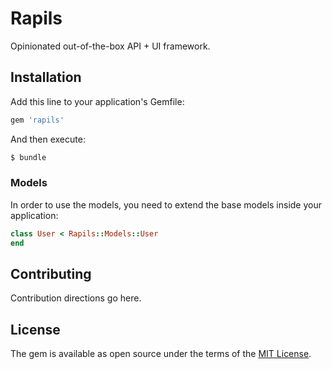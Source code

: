 # Rapils

Opinionated out-of-the-box API + UI framework.



## Installation

Add this line to your application's Gemfile:

```ruby
gem 'rapils'
```

And then execute:
```bash
$ bundle
```

### Models

In order to use the models, you need to extend the base models inside your application:

```ruby
class User < Rapils::Models::User
end
```



## Contributing

Contribution directions go here.



## License

The gem is available as open source under the terms of the [MIT License](https://opensource.org/licenses/MIT).
